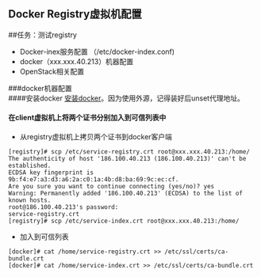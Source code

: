 Docker Registry虚拟机配置
--------

##任务：测试registry    
* Docker-inex服务配置 （/etc/docker-index.conf)
* docker（xxx.xxx.40.213）机器配置
* OpenStack相关配置    


###docker机器配置  
####安装docker
[安装docker](http://wiki.centos.org/zh/Cloud/Docker)。因为使用外源，记得装好后unset代理地址。      

#### 在client虚拟机上将两个证书分别加入到可信列表中
* 从registry虚拟机上拷贝两个证书到docker客户端
```
[registry]# scp /etc/service-registry.crt root@xxx.xxx.40.213:/home/
The authenticity of host '186.100.40.213 (186.100.40.213)' can't be established.
ECDSA key fingerprint is 9b:f4:e7:a3:d3:a6:2a:c0:1a:4b:d8:ba:69:9c:ec:cf.
Are you sure you want to continue connecting (yes/no)? yes
Warning: Permanently added '186.100.40.213' (ECDSA) to the list of known hosts.
root@186.100.40.213's password: 
service-registry.crt
[registry]# scp /etc/service-index.crt root@xxx.xxx.40.213:/home/
```
* 加入到可信列表   
```
[docker]# cat /home/service-registry.crt >> /etc/ssl/certs/ca-bundle.crt      
[docker]# cat /home/service-index.crt >> /etc/ssl/certs/ca-bundle.crt
```
